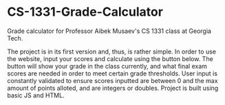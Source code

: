 # CS-1331-Grade-Calculator
 Grade calculator for Professor Aibek Musaev's CS 1331 class at Georgia Tech.

 The project is in its first version and, thus, is rather simple. In order to use the website, input your scores and calculate using the button below.
 The button will show your grade in the class currently, and what final exam scores are needed in order to meet certain grade thresholds.
 User input is constantly validated to ensure scores inputted are between 0 and the max amount of points alloted, and are integers or doubles.
 Project is built using basic JS and HTML.
